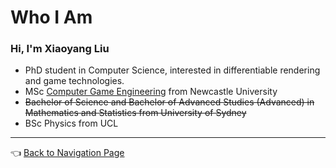 # Who I Am

### Hi, I'm Xiaoyang Liu

- PhD student in Computer Science, interested in differentiable rendering and game technologies.
- MSc [Computer Game Engineering](https://www.ncl.ac.uk/postgraduate/degrees/5152f/) from Newcastle University
- ~~Bachelor of Science and Bachelor of Advanced Studies (Advanced) in Mathematics and Statistics from University of Sydney~~
- BSc Physics from UCL

---

👈 [Back to Navigation Page](https://github.com/IQ404/welcome/blob/main/README.md)
